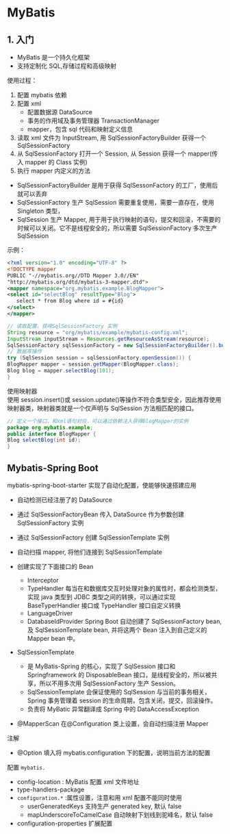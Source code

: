 # MyBatis

## 1. 入门

- MyBatis 是一个持久化框架
- 支持定制化 SQL,存储过程和高级映射

使用过程：

1. 配置 mybatis 依赖
2. 配置 xml
   - 配置数据源 DataSource
   - 事务的作用域及事务管理器 TransactionManager
   - mapper，包含 sql 代码和映射定义信息
3. 读取 xml 文件为 InputStream, 用 SqlSessionFactoryBuilder 获得一个 SqlSessionFactory
4. 从 SqlSessionFactory 打开一个 Session, 从 Session 获得一个 mapper(传入 mapper 的 Class 实例)
5. 执行 mapper 内定义的方法

- SqlSessionFactoryBuilder 是用于获得 SqlSessonFactory 的工厂，使用后就可以丢弃
- SqlSessionFactory 生产 SqlSession 需要重复使用，需要一直存在，使用 Singleton 类型，
- SqlSession 生产 Mapper, 用于用于执行映射的语句，提交和回滚，不需要的时候可以关闭。它不是线程安全的，所以需要 SqlSessionFactory 多次生产 SqlSession

示例：

```xml
<?xml version="1.0" encoding="UTF-8" ?>
<!DOCTYPE mapper
PUBLIC "-//mybatis.org//DTD Mapper 3.0//EN"
"http://mybatis.org/dtd/mybatis-3-mapper.dtd">
<mapper namespace="org.mybatis.example.BlogMapper">
<select id="selectBlog" resultType="Blog">
   select * from Blog where id = #{id}
</select>
</mapper>
```

```java
// 读取配置，获得SqlSessionFactory 实例
String resource = "org/mybatis/example/mybatis-config.xml";
InputStream inputStream = Resources.getResourceAsStream(resource);
SqlSessionFactory sqlSessionFactory = new SqlSessionFactoryBuilder().build(inputStream);
// 数据库操作
try (SqlSession session = sqlSessionFactory.openSession()) {
BlogMapper mapper = session.getMapper(BlogMapper.class);
Blog blog = mapper.selectBlog(101);
}
```

使用映射器  
 使用 session.insert()或 session.update()等操作不符合类型安全，因此推荐使用映射器类，映射器类就是一个仅声明与 SqlSession 方法相匹配的接口。

```java
// 定义一个接口，和xml语句对应，可以通过依赖注入获得BlogMapper的实例
package org.mybatis.example;
public interface BlogMapper {
Blog selectBlog(int id);
}
```

## Mybatis-Spring Boot

mybatis-spring-boot-starter 实现了自动化配置，使能够快速搭建应用

- 自动检测已经注册了的 DataSource
- 通过 SqlSessionFactoryBean 传入 DataSource 作为参数创建 SqlSessionFactory 实例
- 通过 SqlSessionFactory 创建 SqlSessionTemplate 实例
- 自动扫描 mapper, 将他们连接到 SqlSessionTemplate
- 创建实现了下面接口的 Bean

  - Interceptor
  - TypeHandler 每当在和数据库交互时处理对象的属性时，都会检测类型，实现 java 类型到 JDBC 类型之间的转换，可以通过实现 BaseTyperHandler 接口或 TypeHandler 接口自定义转换
  - LanguageDriver
  - DatabaseIdProvider
    Spring Boot 自动创建了 SqlSessionFactory bean, 及 SqlSessionTemplate bean, 并将这两个 Bean 注入到自己定义的 Mapper bean 中。

- SqlSessionTemplate
  - 是 MyBatis-Spring 的核心，实现了 SqlSession 接口和 Springframework 的 DisposableBean 接口，是线程安全的，所以被共享，所以不用多次用 SqlSessionFactory 生产 Session。
  - SqlSessionTemplate 会保证使用的 SqlSession 与当前的事务相关，Spring 事务管理着 session 的生命周期，包含关闭，提交，回滚操作。
  - 负责将 MyBatic 异常翻译成 Spring 中的 DataAccessException
- @MapperScan 在@Configuration 类上设置，会自动扫描注册 Mapper

注解

- @Option 填入将 mybatis.configuration 下的配置，说明当前方法的配置

配置 `mybatis.`

- config-location : MyBatis 配置 xml 文件地址
- type-handlers-package
- `configuration.*` :属性设置，注意和用 xml 配置不能同时使用
  - userGeneratedKeys 支持生产 generated key, 默认 false
  - mapUnderscoreToCamelCase 自动映射下划线到驼峰名，默认 false
- configuration-properties 扩展配置

